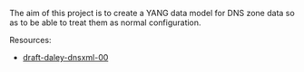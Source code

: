 The aim of this project is to create a YANG data model for DNS zone data
so as to be able to treat them as normal configuration.

Resources:

- [draft-daley-dnsxml-00](https://www.ietf.org/archive/id/draft-daley-dnsxml-00.txt)
